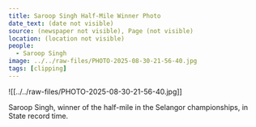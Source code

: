 ```yaml
---
title: Saroop Singh Half-Mile Winner Photo
date_text: (date not visible)
source: (newspaper not visible), Page (not visible)
location: (location not visible)
people:
  - Saroop Singh
image: ../../raw-files/PHOTO-2025-08-30-21-56-40.jpg
tags: [clipping]
---
```

![[../../raw-files/PHOTO-2025-08-30-21-56-40.jpg]]

Saroop Singh, winner of the half-mile in the Selangor championships, in State record time.